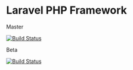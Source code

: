 # Laravel PHP Framework
Master

[![Build Status](https://api.travis-ci.org/DeadMerc/poster_app.svg?branch=master)](https://travis-ci.org/laravel/framework)

Beta

[![Build Status](https://api.travis-ci.org/DeadMerc/poster_app.svg?branch=beta)](https://travis-ci.org/laravel/framework)
